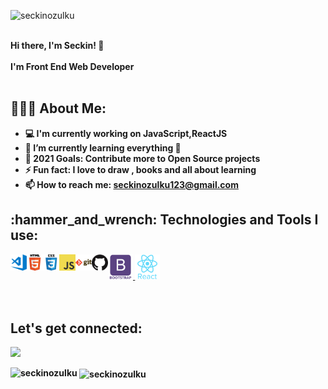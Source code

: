   <p align="left"> <img src="https://komarev.com/ghpvc/?username=seckinozulku&label=Profile%20views&color=0e75b6&style=flat" alt="seckinozulku" /> </p>
  <br><b> Hi there, I'm Seckin! 👋 <br>
  <br> I'm  Front End Web Developer<br>
  <br>
  
  
  <h2 align="left">👨🏻‍💻 About Me:</h2>

- :computer: I'm currently working on JavaScript,ReactJS
- 🌱 I’m currently learning everything 🤣
- 🥅 2021 Goals: Contribute more to Open Source projects
- ⚡ Fun fact: I love to draw , books and all about learning
- 📫 How to reach me: seckinozulku123@gmail.com

 
</h2> 
<h2 align="left">:hammer_and_wrench: Technologies and Tools I use:</h2>
<p align="left">
  <img align="left" alt="Visual Studio Code" width="26px" src="https://raw.githubusercontent.com/github/explore/80688e429a7d4ef2fca1e82350fe8e3517d3494d/topics/visual-studio-code/visual-studio-code.png" />
<img align="left" alt="HTML5" width="26px" src="https://raw.githubusercontent.com/github/explore/80688e429a7d4ef2fca1e82350fe8e3517d3494d/topics/html/html.png" />
<img align="left" alt="CSS3" width="26px" src="https://raw.githubusercontent.com/github/explore/80688e429a7d4ef2fca1e82350fe8e3517d3494d/topics/css/css.png" />
  <a href="https://getbootstrap.com" target="_blank"> <img src="https://raw.githubusercontent.com/devicons/devicon/master/icons/bootstrap/bootstrap-plain-wordmark.svg" alt="bootstrap" width="40" height="40"/> </a> <a href="https://www.w3schools.com/css/" target="_blank">
<img align="left" alt="JavaScript" width="26px" src="https://raw.githubusercontent.com/github/explore/80688e429a7d4ef2fca1e82350fe8e3517d3494d/topics/javascript/javascript.png" />
<img align="left" alt="Git" width="26px" src="https://raw.githubusercontent.com/github/explore/80688e429a7d4ef2fca1e82350fe8e3517d3494d/topics/git/git.png" />
<img align="left" alt="GitHub" width="26px" src="https://raw.githubusercontent.com/github/explore/78df643247d429f6cc873026c0622819ad797942/topics/github/github.png" />
 <a href="https://reactjs.org/" target="_blank"> <img src="https://raw.githubusercontent.com/devicons/devicon/master/icons/react/react-original-wordmark.svg" alt="react" width="40" height="40"/> </a> 
  
  <br>
  <br>
  <br>

<h2 align="left">Let's get connected:</h2>

<a target="_blank" href="https://www.linkedin.com/in/seckinozulku/"><img src="https://img.shields.io/badge/-LinkedIn-0077B5?style=for-the-badge&logo=Linkedin&logoColor=white"></img></a>
 <p><img align="left" src="https://github-readme-stats.vercel.app/api/top-langs?username=seckinozulku&show_icons=true&locale=en&layout=compact" alt="seckinozulku" /></p>
 <p>&nbsp;<img align="center" src="https://github-readme-stats.vercel.app/api?username=seckinozulku&show_icons=true&locale=en" alt="seckinozulku" /></p>
<b/>
  
